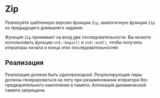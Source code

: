 # Zip

Реализуйте шаблонную версию функции `Zip`, аналогичную функции `Zip` из предыдущего домашнего задания.

Функция `Zip` принимает на вход две последовательности. Вы можете использовать функции `std::begin()` и `std::end()`,
чтобы получить итераторы начала и конца этих последовательностей.

## Реализация

Реализация должна быть однопроходной. Результирующие пары должны генерироваться на лету при разыменовании
итератора без предварительного накопления в памяти. Аллокация динамической памяти запрещена.

